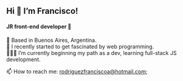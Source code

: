 <h2> Hi 👋 I’m Francisco! </h2> 
<h4>JR front-end developer 🚀</h4>
<p>
📍 Based in Buenos Aires, Argentina. <br>
🌱 I recently started to get fascinated by web programming. <br>
🤹🏻‍♂️ I’m currently beginning my path as a dev, learning full-stack JS development. </p>



📫 How to reach me: rodriguezfranciscoa@hotmail.com;
